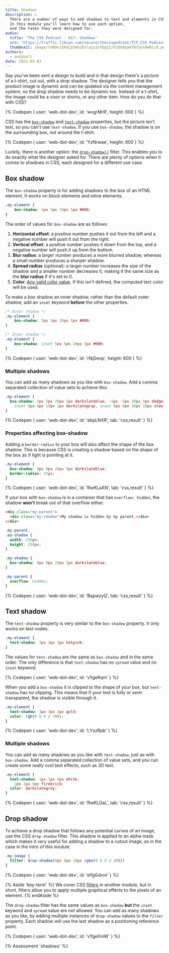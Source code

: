 ```yaml
---
title: Shadows
description: >
  There are a number of ways to add shadows to text and elements in CSS.
  In this module you'll learn how to use each option,
  and the tasks they were designed for.
audio:
  title: 'The CSS Podcast - 017: Shadows'
  src: 'https://traffic.libsyn.com/secure/thecsspodcast/TCP_CSS_Podcast_Episode_017_v2.0.mp3?dest-id=1891556'
  thumbnail: image/foR0vJZKULb5AGJExlazy1xYDgI2/ECDb0qa4TB7yUsHwBic8.png
authors:
  - andybell
date: 2021-05-03
---
```


Say you've been sent a design to build and in that design there's a picture of a t-shirt,
cut out, with a drop shadow.
The designer tells you that the product image is dynamic
and can be updated via the content management system,
so the drop shadow needs to be dynamic too. Instead of a t-shirt,
the image could be a visor or shorts, or any other item.
How do you do that with CSS?

{% Codepen {
  user: 'web-dot-dev',
  id: 'wvgrMrR',
  height: 600
} %}

CSS has the
[`box-shadow`](https://developer.mozilla.org/docs/Web/CSS/box-shadow) and
[`text-shadow`](https://developer.mozilla.org/docs/Web/CSS/text-shadow) properties,
but the picture isn't text, so you can't use `text-shadow`.
If you use `box-shadow`, the shadow is on the surrounding box,
_not_ around the t-shirt.

{% Codepen {
  user: 'web-dot-dev',
  id: 'YzNrwae',
  height: 600
} %}

Luckily, there is another option: the
[`drop-shadow()`](https://developer.mozilla.org/docs/Web/CSS/filter-function/drop-shadow()) filter.
This enables you to do exactly what the designer asked for.
There are plenty of options when it comes to shadows in CSS,
each designed for a different use case.

## Box shadow

The `box-shadow` property is for adding shadows to the box of an HTML element.
It works on block elements and inline elements.

```css
.my-element {
	box-shadow: 5px 5px 20px 5px #000;
}
```

The order of values for `box-shadow` are as follows:

1. **Horizontal offset**:
a positive number pushes it out from the left and a negative number will push it out from the right.
1. **Vertical offset**:
a positive number pushes it down from the top,
and a negative number will push it up from the bottom.
1. **Blur radius**:
a larger number produces a more blurred shadow,
whereas a small number produces a sharper shadow.
1. **Spread radius** (optional):
a larger number increases the size of the shadow and a smaller number decreases it,
making it the same size as the **blur radius** if it's set to 0.
1. **Color**:
[Any valid color value](/learn/css/color).
If this isn't defined, the computed text color will be used.

To make a box shadow an inner shadow,
rather than the default outer shadow,
add an `inset` keyword **before** the other properties.

```css
/* Outer shadow */
.my-element {
	box-shadow: 5px 5px 20px 5px #000;
}

/* Inner shadow */
.my-element {
	box-shadow: inset 5px 5px 20px 5px #000;
}
```

{% Codepen {
  user: 'web-dot-dev',
  id: 'rNjGevp',
  height: 600
} %}

### Multiple shadows

You can add as many shadows as you like with `box-shadow`.
Add a comma separated collection of value sets to achieve this:

```css
.my-element {
  box-shadow: 5px 5px 20px 5px darkslateblue, -5px -5px 20px 5px dodgerblue,
    inset 0px 0px 10px 2px darkslategray, inset 0px 0px 20px 10px steelblue;
}

```

{% Codepen {
  user: 'web-dot-dev',
  id: 'abpLNXR',
  tab: 'css,result'
} %}

### Properties affecting box-shadow

Adding a `border-radius` to your box will also affect the shape of the box shadow.
This is because CSS is creating a shadow based on the shape of the box
as if light is pointing at it.

```css
.my-element {
  box-shadow: 0px 0px 20px 5px darkslateblue;
  border-radius: 25px;
}
```

{% Codepen {
  user: 'web-dot-dev',
  id: 'RwKLaXN',
  tab: 'css,result'
} %}

If your box with `box-shadow` is in a container that has `overflow: hidden`,
the shadow **won't** break out of that overflow either.

```html
<div class="my-parent">
  <div class="my-shadow">My shadow is hidden by my parent.</div>
</div>
```

```css
.my-parent,
.my-shadow {
  width: 250px;
  height: 250px;
}

.my-shadow {
  box-shadow: 0px 0px 20px 5px darkslateblue;
}

.my-parent {
  overflow: hidden;
}
```

{% Codepen {
  user: 'web-dot-dev',
  id: 'BapwzyQ',
  tab: 'css,result'
} %}

## Text shadow

The `text-shadow` property is very similar to the `box-shadow` property.
It only works on text nodes.

```css
.my-element {
  text-shadow: 3px 3px 3px hotpink;
}
```

The values for `text-shadow` are the same as `box-shadow` and in the same order.
The only difference is that `text-shadow` has no `spread` value and no `inset` keyword.

{% Codepen {
  user: 'web-dot-dev',
  id: 'vYgeKqm'
} %}

When you add a `box-shadow` it is clipped to the shape of your box,
but `text-shadow` has no clipping.
This means that if your text is fully or semi transparent,
the shadow is visible through it.

```css
.my-element {
  text-shadow: 3px 3px 3px gold;
  color: rgb(0 0 0 / 70%);
}
```

{% Codepen {
  user: 'web-dot-dev',
  id: 'LYxzRpb'
} %}

### Multiple shadows

You can add as many shadows as you like with `text-shadow`,
just as with `box-shadow`.
Add a comma separated collection of value sets,
and you can create some really cool text effects, such as 3D text.

```css
.my-element {
  text-shadow: 1px 1px 0px white,
    2px 2px 0px firebrick;
  color: darkslategray;
}
```

{% Codepen {
  user: 'web-dot-dev',
  id: 'RwKLGaL',
  tab: 'css,result'
} %}

## Drop shadow

To achieve a drop shadow that follows any potential curves of an image,
use the CSS `drop-shadow` filter.
This shadow is applied to an alpha mask which makes it very useful for adding a shadow to a cutout image,
as in the case in the intro of this module.

```css
.my-image {
  filter: drop-shadow(0px 0px 10px rgba(0 0 0 / 30%))
}
```

{% Codepen {
  user: 'web-dot-dev',
  id: 'eYgGdvm'
} %}

{% Aside 'key-term' %}
We cover CSS [filters](/learn/css/filters) in another module,
but in short, filters allow you to apply multiple graphical effects to the pixels of an element.
{% endAside %}

The `drop-shadow` filter has the same values as `box-shadow` **but** the `inset` keyword and `spread` value are not allowed. You can add as many shadows as you like,
by adding multiple instances of `drop-shadow` values to the `filter` property.
Each shadow will use the last shadow as a positioning reference point.

{% Codepen {
  user: 'web-dot-dev',
  id: 'vYgeXmW'
} %}

{% Assessment 'shadows' %}
